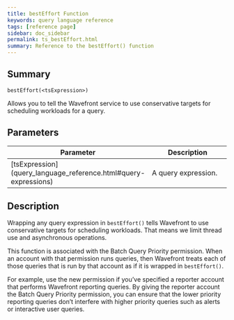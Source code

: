 ```yaml
---
title: bestEffort Function
keywords: query language reference
tags: [reference page]
sidebar: doc_sidebar
permalink: ts_bestEffort.html
summary: Reference to the bestEffort() function
---
```

## Summary
```
bestEffort(<tsExpression>)
```
Allows you to tell the Wavefront service to use conservative targets for scheduling workloads for a query.

## Parameters
<table style="width: 100%;">
<tbody>
<thead>
<tr><th width="20%">Parameter</th><th width="80%">Description</th></tr>
</thead>
<tr>
<td markdown="span"> [tsExpression](query_language_reference.html#query-expressions)</td>
<td>A query expression. </td></tr>
</tbody>
</table>


## Description

Wrapping any query expression in `bestEffort()` tells Wavefront to use conservative targets for scheduling workloads. That means we limit thread use and asynchronous operations.

This function is associated with the Batch Query Priority permission. When an account with that permission runs queries, then Wavefront treats each of those queries that is run by that account as if it is wrapped in `bestEffort()`.

For example, use the new permission if you’ve specified a reporter account that performs Wavefront reporting queries. By giving the reporter account the Batch Query Priority permission, you can ensure that the lower priority reporting queries don’t interfere with higher priority queries such as alerts or interactive user queries.
